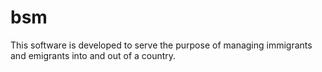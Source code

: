 # bsm
This software is developed to serve the purpose of managing immigrants and emigrants into and out of a country.
